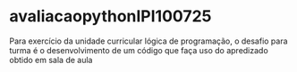 # avaliacaopythonIPI100725
Para exercício da unidade curricular lógica de programação, o desafio para turma é o desenvolvimento de um código que faça uso do apredizado obtido em sala de aula
